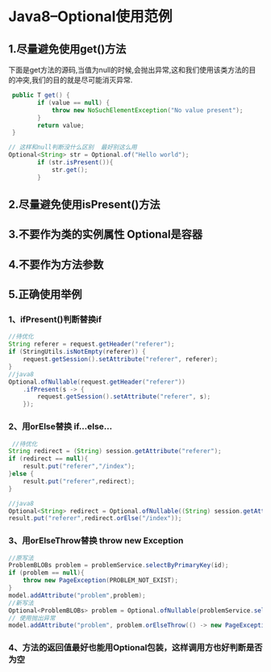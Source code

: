# Java8–Optional使用范例

## 1.尽量避免使用get()方法

下面是get方法的源码,当值为null的时候,会抛出异常,这和我们使用该类方法的目的冲突,我们的目的就是尽可能消灭异常.

```java
 public T get() {
        if (value == null) {
            throw new NoSuchElementException("No value present");
        }
        return value;
 }
```

```java
// 这样和null判断没什么区别  最好别这么用 
Optional<String> str = Optional.of("Hello world");
        if (str.isPresent()){
            str.get();
        }

```

## 2.尽量避免使用isPresent()方法

## 3.不要作为类的实例属性  Optional是容器

## 4.不要作为方法参数

## 5.正确使用举例

### 1、ifPresent()判断替换if

```java
//待优化
String referer = request.getHeader("referer");
if (StringUtils.isNotEmpty(referer)) {
    request.getSession().setAttribute("referer", referer);
}
//java8
Optional.ofNullable(request.getHeader("referer"))
    .ifPresent(s -> {
        request.getSession().setAttribute("referer", s);
    });

```

### 2、用orElse替换 if...else...

```java
 //待优化
String redirect = (String) session.getAttribute("referer");
if (redirect == null){
    result.put("referer","/index"); 
}else {
    result.put("referer",redirect);
}

//java8
Optional<String> redirect = Optional.ofNullable((String) session.getAttribute("referer"));
result.put("referer",redirect.orElse("/index"));

```

### 3、用orElseThrow替换 throw new Exception

```java
//原写法
ProblemBLOBs problem = problemService.selectByPrimaryKey(id);
if (problem == null){
    throw new PageException(PROBLEM_NOT_EXIST);
}
model.addAttribute("problem",problem);
//新写法
Optional<ProblemBLOBs> problem = Optional.ofNullable(problemService.selectByPrimaryKey(id));
// 使用抛出异常
model.addAttribute("problem", problem.orElseThrow(() -> new PageException(PROBLEM_NOT_EXIST)));

```

### 4、方法的返回值最好也能用Optional包装，这样调用方也好判断是否为空

